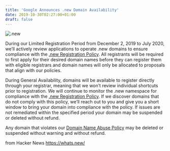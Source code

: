 ```yaml
---
title: 'Google Announces .new Domain Availability'
date: 2019-10-30T02:27:00+01:00
draft: false
---
```


![](https://whats.new/static/images/banner_tld_new.png ".new")  

During our Limited Registration Period from December 2, 2019 to July 2020, we’ll actively review applications to operate .new domains to ensure compliance with the [.new Registration Policy](https://www.registry.google/policies/registration/new/). All registrants will be required to first apply for their desired domain names before they can register them with eligible registrars and domain names will only be allocated to proposals that align with our policies.

During General Availability, domains will be available to register directly through your registrar, meaning that we won’t review individual shortcuts prior to registration. We will continue to monitor the .new namespace for compliance with the [.new Registration Policy](https://www.registry.google/policies/registration/new/). If we discover domains that do not comply with this policy, we’ll reach out to you and give you a short window to bring your domain into compliance with the policy. If issues are not remediated within the specified period your domain may be suspended or deleted without refund.

Any domain that violates our [Domain Name Abuse Policy](https://www.registry.google/policies/domain-name-abuse/) may be deleted or suspended without warning and without refund.

  
  
from Hacker News https://whats.new/